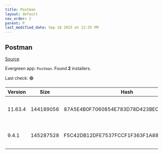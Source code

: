 ```yaml
---
title: Postman
layout: default
nav_order: 2
parent: P
last_modified_date: Sep 18 2025 at 12:35 PM
---
```


## Postman

[Source](https://www.getpostman.com/)

Evergreen app: `Postman`. Found **2** installers.

Last check: 🟢

| Version | Size      | Hash                                     | Date                | Architecture | Filename                        | URI                                                                                                              |
| ------- | --------- | ---------------------------------------- | ------------------- | ------------ | ------------------------------- | ---------------------------------------------------------------------------------------------------------------- |
| 11.63.4 | 144189056 | 87A5E4B0F7060854E783D78D423BECB3C6E04E43 | 09/18/2025 01:52:13 | x64          | Postman-win64-11.63.4-Setup.exe | [https://dl.pstmn.io/download/version/11.63.4/windows64](https://dl.pstmn.io/download/version/11.63.4/windows64) |
| 9.4.1   | 145287528 | F5C42DB12DFE7537FCCF1F363F1A883797F8C466 | 12/10/2021 19:02:30 | x86          | Postman-win32-9.4.1-Setup.exe   | [https://dl.pstmn.io/download/version/9.4.1/windows32](https://dl.pstmn.io/download/version/9.4.1/windows32)     |
